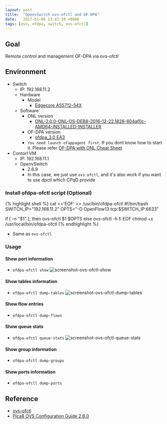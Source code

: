 ```yaml
---
layout: post
title:  "OpenvSwitch ovs-ofctl and OF-DPA"
date:   2017-01-06 13:42:10 +0800
tags: [ovs, ofdpa, switch, ovs-ofctl]
---
```


## Goal
Remote control and management OF-DPA via ovs-ofctl

## Environment
- Switch
  - IP: 192.168.11.2
  - Hardware
    - Model
      - [Edgecore AS5712-54X](http://www.edge-core.com/productsInfo.php?cls=1&cls2=8&cls3=44&id=15)
  - Software
    - ONL version
      - [ONL-2.0.0-ONL-OS-DEB8-2016-12-22.1828-604af0c-AMD64-INSTALLED-INSTALLER](http://opennetlinux.org/binaries/2016.12.22.18.28.604af0c9b3dc9504870c30273ab22f2fb62746c3/ONL-2.0.0-ONL-OS-DEB8-2016-12-22.1828-604af0c-AMD64-INSTALLED-INSTALLER)
    - OF-DPA version
      - [ofdpa_3.0 EA3](https://github.com/onfsdn/atrium-docs/blob/master/16A/ONOS/builds/ofdpa_3.0.3.1%2Baccton1.4~1-1_amd64.deb)
    - `You need launch ofappagent first`. If you dont know how to start it. Please refer [OF-DPA with ONL Cheat Sheet](http://blog.pichuang.com.tw/ofdpa-with-onl-cheat-sheet)
- Contorl VM
  - IP: 192.168.11.1
  - OpenvSwitch
    - 2.6.9
    - In this case, we just use `ovs-ofctl`, and it's also work if you want to use dpctl which CPqD provide

### Install ofdpa-ofctl script (Optional)
{% highlight shell %}
cat <<'EOF' >> /usr/bin/ofdpa-ofctl
#!/bin/bash
SWITCH_IP="192.168.11.2"
OPTS="-O OpenFlow13 tcp:$SWITCH_IP:6633"

if [ -n "$1" ]; then
    ovs-ofctl $1 $OPTS
else
    ovs-ofctl -h
fi
EOF
chmod +x /usr/local/bin/ofdpa-ofctl
{% endhighlight %}
- Same as `ovs-ofctl`

### Usage

#### Show port information
- `ofdpa-ofctl show`
![screenshot-ovs-ofctl-show](https://lh3.googleusercontent.com/tKLPupRqIMcNsuPBugLxYQg6DB4klz3vPBECqYSa_T7MD2l0IRZyIl_6kq6uLX7cmfuFwWx-VCjoPtC2nHUJ5Xn1aVTq5nRR2NKTxOS5l5y3-7YwgJHKZGdCgqQsEgeIJNxfPYrRAtBqs5a-38OLVEIrfh6Pb0GYZkgl2VoNB7nNY2wMXh6KX7g-voYhklH1XCEkXaajRGQz4zg3vbKQpqC1lS9sgGFQVCqwsLGZoz2lne0kkfCEW3yn9TMXs7PPcvVBtmGJBH97v-Gx4CV-no-vTHmWXbe6v2bWEIhJB_oFhKPZILu2K05jHsA68f426VvN6uIT4bfxVA7i9sl90EJbD3aGZdfnyPqrnpsbsaHDuFCXkIbXvixrv1HtKrStubBPyKpW37_cCjBj3YdDmcloB_Wi7caqSxyw-KSYQv6mlPJ4RPFiScXvbWpj_wF7bxLxYwxLpQbo8qIoPExQTwjPp6O7ZVR0XGtcQcn5jAD8L3ur895qLAo55abBZ7-Tv-filg_PIbRKdej2q-twvCGRbspOO7m76f6ekuccyMBfkEYlleUjY39WowfzWCkt7tqoi-1rSVDW5Px9PqXl0Sh-1sn1rEK_7SGru7XDIzecQP3__CVz=w1566-h1060-no)

#### Show tables information
- `ofdpa-ofctl dump-tables`
![screenshot-ovs-ofctl-dump-tables](https://lh3.googleusercontent.com/adiWa4tuPFAuRm4uv7OXdwxq5r6bwOlTDpdMUFCn1ID6KXANtE7VgCqAg8pF21u-8a-T2584d5MiemV8fIw1BH-FP6pQy88SGi3h6CH0E_8IA_apF0fvdUfZFvrX3owYnGouihbPmml2oP38nc_ZsDD3bJnVjOaWaeqh68NKoeOvdvjHXrEwTQ5wXnQiny3Cvqi1KoKK5lk7jaCkagOaZWztslp2KfRTFxQrZepj8sDtstwcgUJNctP0ZQWmcyx96a-LOHni6MlqWzs_P1cw2xxRCC9mZBnczazSwBU1n2KGr2IS3Oeu-44kO2rMsMwQSOgh-cCCv1m6nTTD-XscIRuwjmJctZaMgvipEUKTn8wKVwd7Cz-aYV6tEDQ44LajnBKzJdNjWbESzIVNHy_yo_S8pRnxQpJGOVlErgSKGMQB5_ZBkxAuXAB-_d_dBno6hrdu-ewBxZFS636mqDa39Tn158fpJx8yS6vQoYcvfzVNkmsywilc4w0lRMMybELAV3mob04z8RbhXRY34I7VquaNQbQxNZ7i-m-CA5fdtLvbTPiRULVwHegNT-88dTT7yReRqmBNQq_i7GuDP5dQtrqhtvQN7_bXwNPovF59BWdiRJ2A1LZw=w586-h1406-no)

#### Show flow entries
- `ofdpa-ofctl dump-flows`

#### Show queue stats
- `ofdpa-ofctl queue-stats`
![screenshot-ovs-ofctl-queue-stats](https://lh3.googleusercontent.com/QvogwdWFxfC7FNYe_r16HGBI9BrP1RArXsUOkBCYabr-PodbErqEtFHwc0xlln-JNaxFz4xiLYAfq3YZ9edg2PvOY3Mi07icXCsghfktguXmyxtShhgOLVVLJsxJ2ZWPFuTCSnrUa-9vDcIYwAUIo33qyHWc5Kqp2zgOGNXHAN5CeByDN7lNhbgYDI8zb5qVtaWhBiOx52CWMxR0H4GtYl6_yKMm_hHsSq5sfae2EvnyLQSTq4yNPWNgh9CUqoxFqXkRjDV5ZFJp3ZXc_rRDDUngyliu3YcnhY7q6x68ECj1TIX1Qv3SS_sAYSpwby2iON_XRfjbTCzuxK7k25SqR_2iTxRTsvi4aFb_Y61uzHGMoZ86c2lu6BuZzBfDigyJD9HbMrPNRJCWjHwMASADkPe3jRy2LApO4q1eFK7q87CSSPSq99-N3vkwDLYUPY_D5KbivK1AWA5u4sb1Bd5ctJTezfdu93_ypK41uYKA4mbhzOLj3GmNxF2uS791xmPKDIvuDJYC385wMf5SJLSRzjnYM2iaqiXsqP8ILgpSVD9G1YKPnEJ2-IXln2F7LuE7pte43JQr7J41EZIUbZ9zA5jomELcbealeiLStCB-AJnkddP9nXhW=w1440-h944-no)

#### Show group information
- `ofdpa-ofctl dump-groups`

#### Show ports information
- `ofdpa-ofcll dump-ports`

## Reference
- [ovs-ofctl](http://openvswitch.org/support/dist-docs/ovs-ofctl.8.txt)
- [Pica8 OVS Configuration Guide 2.8.0](http://www.pica8.com/wp-content/uploads/2015/09/v2.8/html/ovs-configuration-guide/)

